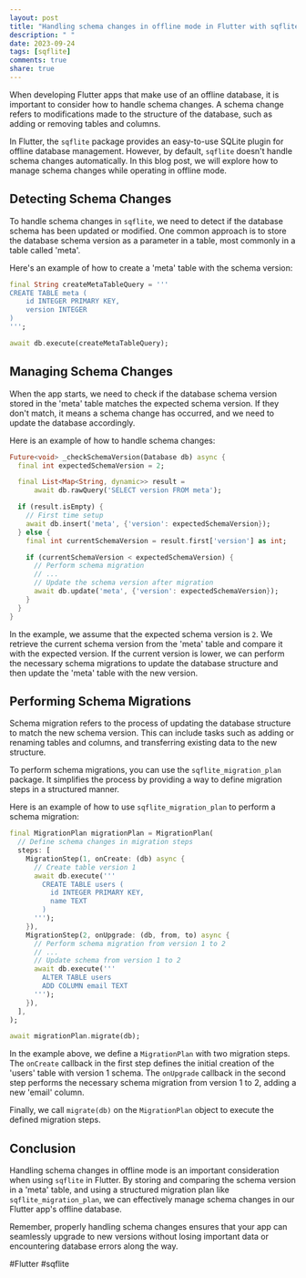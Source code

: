 ```yaml
---
layout: post
title: "Handling schema changes in offline mode in Flutter with sqflite"
description: " "
date: 2023-09-24
tags: [sqflite]
comments: true
share: true
---
```


When developing Flutter apps that make use of an offline database, it is important to consider how to handle schema changes. A schema change refers to modifications made to the structure of the database, such as adding or removing tables and columns. 

In Flutter, the `sqflite` package provides an easy-to-use SQLite plugin for offline database management. However, by default, `sqflite` doesn't handle schema changes automatically. In this blog post, we will explore how to manage schema changes while operating in offline mode.

## Detecting Schema Changes

To handle schema changes in `sqflite`, we need to detect if the database schema has been updated or modified. One common approach is to store the database schema version as a parameter in a table, most commonly in a table called 'meta'. 

Here's an example of how to create a 'meta' table with the schema version:

```dart
final String createMetaTableQuery = '''
CREATE TABLE meta (
    id INTEGER PRIMARY KEY,
    version INTEGER
)
''';

await db.execute(createMetaTableQuery);
```

## Managing Schema Changes

When the app starts, we need to check if the database schema version stored in the 'meta' table matches the expected schema version. If they don't match, it means a schema change has occurred, and we need to update the database accordingly.

Here is an example of how to handle schema changes:

```dart
Future<void> _checkSchemaVersion(Database db) async {
  final int expectedSchemaVersion = 2;

  final List<Map<String, dynamic>> result =
      await db.rawQuery('SELECT version FROM meta');

  if (result.isEmpty) {
    // First time setup
    await db.insert('meta', {'version': expectedSchemaVersion});
  } else {
    final int currentSchemaVersion = result.first['version'] as int;

    if (currentSchemaVersion < expectedSchemaVersion) {
      // Perform schema migration
      // ...
      // Update the schema version after migration
      await db.update('meta', {'version': expectedSchemaVersion});
    }
  }
}
```

In the example, we assume that the expected schema version is `2`. We retrieve the current schema version from the 'meta' table and compare it with the expected version. If the current version is lower, we can perform the necessary schema migrations to update the database structure and then update the 'meta' table with the new version.

## Performing Schema Migrations

Schema migration refers to the process of updating the database structure to match the new schema version. This can include tasks such as adding or renaming tables and columns, and transferring existing data to the new structure.

To perform schema migrations, you can use the `sqflite_migration_plan` package. It simplifies the process by providing a way to define migration steps in a structured manner.

Here is an example of how to use `sqflite_migration_plan` to perform a schema migration:

```dart
final MigrationPlan migrationPlan = MigrationPlan(
  // Define schema changes in migration steps
  steps: [
    MigrationStep(1, onCreate: (db) async {
      // Create table version 1
      await db.execute('''
        CREATE TABLE users (
          id INTEGER PRIMARY KEY,
          name TEXT
        )
      ''');
    }),
    MigrationStep(2, onUpgrade: (db, from, to) async {
      // Perform schema migration from version 1 to 2
      // ...
      // Update schema from version 1 to 2
      await db.execute('''
        ALTER TABLE users
        ADD COLUMN email TEXT
      ''');
    }),
  ],
);

await migrationPlan.migrate(db);
```

In the example above, we define a `MigrationPlan` with two migration steps. The `onCreate` callback in the first step defines the initial creation of the 'users' table with version 1 schema. The `onUpgrade` callback in the second step performs the necessary schema migration from version 1 to 2, adding a new 'email' column.

Finally, we call `migrate(db)` on the `MigrationPlan` object to execute the defined migration steps.

## Conclusion

Handling schema changes in offline mode is an important consideration when using `sqflite` in Flutter. By storing and comparing the schema version in a 'meta' table, and using a structured migration plan like `sqflite_migration_plan`, we can effectively manage schema changes in our Flutter app's offline database.

Remember, properly handling schema changes ensures that your app can seamlessly upgrade to new versions without losing important data or encountering database errors along the way.

#Flutter #sqflite